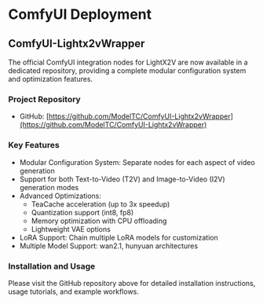 # ComfyUI Deployment

## ComfyUI-Lightx2vWrapper

The official ComfyUI integration nodes for LightX2V are now available in a dedicated repository, providing a complete modular configuration system and optimization features.

### Project Repository

- GitHub: [https://github.com/ModelTC/ComfyUI-Lightx2vWrapper](https://github.com/ModelTC/ComfyUI-Lightx2vWrapper)

### Key Features

- Modular Configuration System: Separate nodes for each aspect of video generation
- Support for both Text-to-Video (T2V) and Image-to-Video (I2V) generation modes
- Advanced Optimizations:
  - TeaCache acceleration (up to 3x speedup)
  - Quantization support (int8, fp8)
  - Memory optimization with CPU offloading
  - Lightweight VAE options
- LoRA Support: Chain multiple LoRA models for customization
- Multiple Model Support: wan2.1, hunyuan architectures

### Installation and Usage

Please visit the GitHub repository above for detailed installation instructions, usage tutorials, and example workflows.
